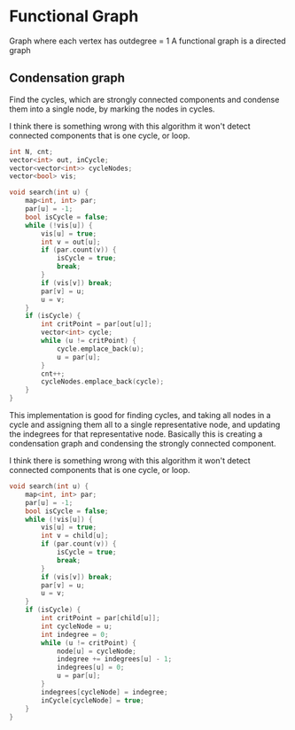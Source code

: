 # Functional Graph

Graph where each vertex has outdegree = 1
A functional graph is a directed graph

## Condensation graph

Find the cycles, which are strongly connected components and condense them into a single node, by marking the nodes in cycles.

I think there is something wrong with this algorithm it won't detect connected components that is one cycle, or loop. 


```cpp
int N, cnt;
vector<int> out, inCycle;
vector<vector<int>> cycleNodes;
vector<bool> vis;

void search(int u) {
    map<int, int> par;
    par[u] = -1;
    bool isCycle = false;
    while (!vis[u]) {
        vis[u] = true;
        int v = out[u];
        if (par.count(v)) {
            isCycle = true;
            break;
        }
        if (vis[v]) break;
        par[v] = u;
        u = v;
    }
    if (isCycle) {
        int critPoint = par[out[u]];
        vector<int> cycle;
        while (u != critPoint) {
            cycle.emplace_back(u);
            u = par[u];
        }
        cnt++;
        cycleNodes.emplace_back(cycle);
    }
}
```

This implementation is good for finding cycles, and taking all nodes in a cycle and assigning them all to a single representative node, and updating the indegrees for that representative node.  Basically this is creating a condensation graph and condensing the strongly connected component.

I think there is something wrong with this algorithm it won't detect connected components that is one cycle, or loop. 

```cpp
void search(int u) {
    map<int, int> par;
    par[u] = -1;
    bool isCycle = false;
    while (!vis[u]) {
        vis[u] = true;
        int v = child[u];
        if (par.count(v)) {
            isCycle = true;
            break;
        }
        if (vis[v]) break;
        par[v] = u;
        u = v;
    }
    if (isCycle) {
        int critPoint = par[child[u]];
        int cycleNode = u;
        int indegree = 0;
        while (u != critPoint) {
            node[u] = cycleNode;
            indegree += indegrees[u] - 1;
            indegrees[u] = 0;
            u = par[u];
        }
        indegrees[cycleNode] = indegree;
        inCycle[cycleNode] = true;
    }
}
```
